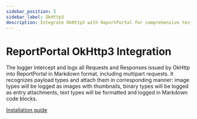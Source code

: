 ```yaml
---
sidebar_position: 5
sidebar_label: OkHttp3
description: Integrate OkHttp3 with ReportPortal for comprehensive test automation reporting tools and HTTP client request/response logging.
---
```


# ReportPortal OkHttp3 Integration

The logger intercept and logs all Requests and Responses issued by OkHttp into ReportPortal in Markdown format, including multipart requests. It recognizes payload types and attach them in corresponding manner: image types will be logged as images with thumbnails, binary types will be logged as entry attachments, text types will be formatted and logged in Markdown code blocks.

[Installation guide](https://github.com/reportportal/logger-java-okhttp3#readme)
